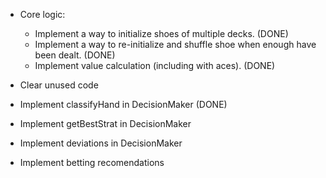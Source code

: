 - Core logic:
    - Implement a way to initialize shoes of multiple decks. (DONE)
    - Implement a way to re-initialize and shuffle shoe when enough have been dealt. (DONE)
    - Implement value calculation (including with aces). (DONE)

- Clear unused code
- Implement classifyHand in DecisionMaker (DONE)
- Implement getBestStrat in DecisionMaker
- Implement deviations in DecisionMaker

- Implement betting recomendations